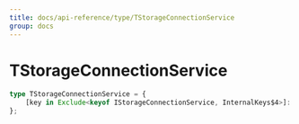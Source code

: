 ```yaml
---
title: docs/api-reference/type/TStorageConnectionService
group: docs
---
```


# TStorageConnectionService

```ts
type TStorageConnectionService = {
    [key in Exclude<keyof IStorageConnectionService, InternalKeys$4>]: unknown;
};
```


